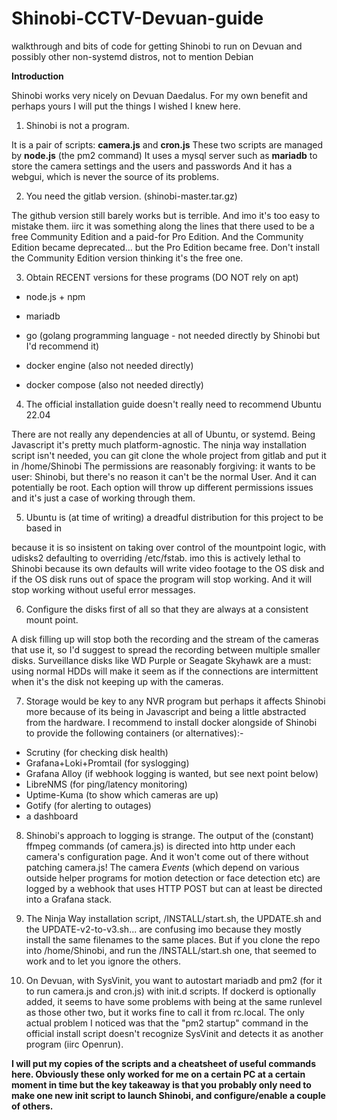 # Shinobi-CCTV-Devuan-guide
walkthrough and bits of code for getting Shinobi to run on Devuan and possibly other non-systemd distros, not to mention Debian

**Introduction**

Shinobi works very nicely on Devuan Daedalus. For my own benefit and perhaps yours I will put the things I wished I knew here.

1. Shinobi is not a program.
   
It is a pair of scripts: **camera.js** and **cron.js**
These two scripts are managed by **node.js** (the pm2 command)
It uses a mysql server such as **mariadb** to store the camera settings and the users and passwords
And it has a webgui, which is never the source of its problems.

2. You need the gitlab version. (shinobi-master.tar.gz)
   
The github version still barely works but is terrible. And imo it's too easy to mistake them.
iirc it was something along the lines that there used to be a free Community Edition and a paid-for Pro Edition.
And the Community Edition became deprecated... but the Pro Edition became free.
Don't install the Community Edition version thinking it's the free one.


3. Obtain RECENT versions for these programs (DO NOT rely on apt)
   
- node.js + npm
- mariadb

- go (golang programming language - not needed directly by Shinobi but I'd recommend it)
- docker engine (also not needed directly)
- docker compose (also not needed directly)
  

4. The official installation guide doesn't really need to recommend Ubuntu 22.04
   
There are not really any dependencies at all of Ubuntu, or systemd. Being Javascript it's pretty much platform-agnostic.
The ninja way installation script isn't needed, you can git clone the whole project from gitlab and put it in /home/Shinobi
The permissions are reasonably forgiving: it wants to be user: Shinobi, but there's no reason it can't be the normal User. And it can potentially be root.
Each option will throw up different permissions issues and it's just a case of working through them.

5. Ubuntu is (at time of writing) a dreadful distribution for this project to be based in

because it is so insistent on taking over control of the mountpoint logic, with udisks2 defaulting to overriding /etc/fstab.
imo this is actively lethal to Shinobi because its own defaults will write video footage to the OS disk
and if the OS disk runs out of space the program will stop working. And it will stop working without useful 
error messages.

6. Configure the disks first of all so that they are always at a consistent mount point.

A disk filling up will stop both the recording and the stream of the cameras that use it, so I'd suggest to spread the 
recording between multiple smaller disks. Surveillance disks like WD Purple or Seagate Skyhawk are a must: using normal 
HDDs will make it seem as if the connections are intermittent when it's the disk not keeping up with the cameras.

7. Storage would be key to any NVR program but perhaps it affects Shinobi more because of its being in Javascript
and being a little abstracted from the hardware. I recommend to install docker alongside of Shinobi to provide the following containers
(or alternatives):-

- Scrutiny (for checking disk health)
- Grafana+Loki+Promtail (for syslogging)
- Grafana Alloy (if webhook logging is wanted, but see next point below)
- LibreNMS (for ping/latency monitoring)
- Uptime-Kuma (to show which cameras are up)
- Gotify (for alerting to outages)
- a dashboard

8. Shinobi's approach to logging is strange. The output of the (constant) ffmpeg commands (of camera.js) is directed into http under each camera's configuration page.
And it won't come out of there without patching camera.js! The camera _Events_ (which depend on various outside helper programs for motion detection or face detection etc)
are logged by a webhook that uses HTTP POST but can at least be directed into a Grafana stack.

9. The Ninja Way installation script, /INSTALL/start.sh, the UPDATE.sh and the UPDATE-v2-to-v3.sh... are confusing imo because they mostly install the same filenames to the same places.
But if you clone the repo into /home/Shinobi, and run the /INSTALL/start.sh one, that seemed to work and to let you ignore the others.

10. On Devuan, with SysVinit, you want to autostart mariadb and pm2 (for it to run camera.js and cron.js) with init.d scripts. 
If dockerd is optionally added, it seems to have some problems with being at the same runlevel as those other two, but it works fine to call it from rc.local.
The only actual problem I noticed was that the "pm2 startup" command in the official install script doesn't recognize SysVinit and detects it as another program (iirc Openrun).

**I will put my copies of the scripts and a cheatsheet of useful commands here. Obviously these only worked for me on a certain PC at a certain moment in time but the key takeaway is that
you probably only need to make one new init script to launch Shinobi, and configure/enable a couple of others.**

